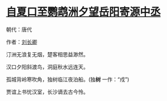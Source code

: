 # [自夏口至鹦鹉洲夕望岳阳寄源中丞](http://so.gushiwen.org/view_7086.aspx)

朝代：唐代

作者：[刘长卿](http://so.gushiwen.org/author_104.aspx)

汀洲无浪复无烟，楚客相思益渺然。

汉口夕阳斜渡鸟，洞庭秋水远连天。

孤城背岭寒吹角，独树临江夜泊船。(独<strong>树</strong> 一作：“戍”)

贾谊上书忧汉室，长沙谪去古今怜。

